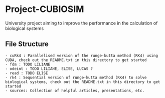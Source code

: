 # Project-CUBIOSIM
University project aiming to improve the performance in the calculation of biological systems

## File Structure
    - cuRk4 : Parallelised version of the runge-kutta method (RK4) using CUDA, check out the README.txt in this directory to get started
    - fdm : TODO LILIANE
    - odeint : TODO LILIANE, ELISE, LUCAS ?
    - read : TODO ELISE
    - rk4 : Sequential version of runge-kutta method (RK4) to solve biological systems, check out the README.txt in this directory to get started
    - sources: Collection of helpful articles, presentations, etc.
